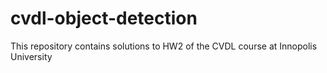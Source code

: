 # cvdl-object-detection
This repository contains solutions to HW2 of the CVDL course at Innopolis University
